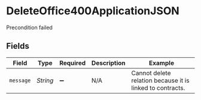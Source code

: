 # DeleteOffice400ApplicationJSON

Precondition failed


## Fields

| Field                                                     | Type                                                      | Required                                                  | Description                                               | Example                                                   |
| --------------------------------------------------------- | --------------------------------------------------------- | --------------------------------------------------------- | --------------------------------------------------------- | --------------------------------------------------------- |
| `message`                                                 | *String*                                                  | :heavy_minus_sign:                                        | N/A                                                       | Cannot delete relation because it is linked to contracts. |